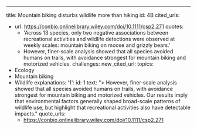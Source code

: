 ---
title: Mountain biking disturbs wildlife more than hiking
id: 4B
cited_urls:
- url: https://conbio.onlinelibrary.wiley.com/doi/10.1111/csp2.271
  quotes:
  - 'Across 13 species, only two negative associations between recreational activities
    and wildlife detections were observed at weekly scales: mountain biking on moose
    and grizzly bears.'
  - However, finer‐scale analysis showed that all species avoided humans on trails,
    with avoidance strongest for mountain biking and motorized vehicles.
  challenges: 
new_cited_url: 
topics:
- Ecology
- Mountain biking
- Wildlife
explanations:
  '1':
    id: 1
    text: "> However, finer‐scale analysis showed that all species avoided humans
      on trails, with avoidance strongest for mountain biking and motorized vehicles.
      Our results imply that environmental factors generally shaped broad-scale patterns
      of wildlife use, but highlight that recreational activities also have detectable
      impacts."
    quote_urls:
    - https://conbio.onlinelibrary.wiley.com/doi/10.1111/csp2.271
